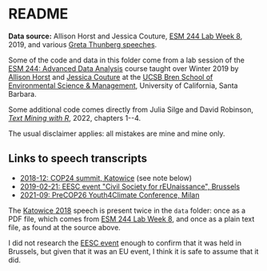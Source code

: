 # README

__Data source:__ Allison Horst and Jessica Couture, [ESM 244 Lab Week 8][esm244-lab8], 2019, and various [Greta Thunberg speeches][thunberg].

[esm244-lab8]: https://github.com/allisonhorst/esm-244-lab-8
[thunberg]: https://en.wikipedia.org/wiki/Speeches_of_Greta_Thunberg

Some of the code and data in this folder come from a lab session of the [ESM 244: Advanced Data Analysis][esm244] course taught over Winter 2019 by [Allison Horst][horst] and [Jessica Couture][couture] at the [UCSB Bren School of Environmental Science & Management][bren], University of California, Santa Barbara.

[esm244]: https://github.com/allisonhorst/esm-244-2019
[horst]: https://github.com/allisonhorst
[couture]: https://www.jessicalcouture.com/
[bren]: https://bren.ucsb.edu/

Some additional code comes directly from Julia Silge and David Robinson, _[Text Mining with R][ttm]_, 2022, chapters 1--4.

[ttm]: https://www.tidytextmining.com/

The usual disclaimer applies: all mistakes are mine and mine only.

## Links to speech transcripts

- [2018-12: COP24 summit, Katowice][kato18] (see note below)
- [2019-02-21: EESC event "Civil Society for rEUnaissance", Brussels][eesc19]
- [2021-09: PreCOP26 Youth4Climate Conference, Milan][milan21]

[kato18]: https://edition.cnn.com/2018/12/16/world/greta-thunberg-cop24/index.html
[eesc19]: https://www.eesc.europa.eu/en/avdb/video/youre-acting-spoiled-irresponsible-children-speech-greta-thunberg-climate-activist
[milan21]: https://www.carbonindependent.org/119.html

The [Katowice 2018][kato18] speech is present twice in the `data` folder: once as a PDF file, which comes from [ESM 244 Lab Week 8][esm244-lab8], and once as a plain text file, as found at the source above.

I did not research the [EESC event][eesc19] enough to confirm that it was held in Brussels, but given that it was an EU event, I think it is safe to assume that it did.
